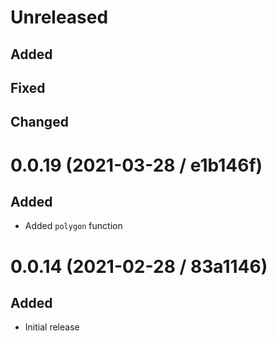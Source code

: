 # Unreleased

## Added

## Fixed

## Changed

# 0.0.19 (2021-03-28 / e1b146f)

## Added

- Added `polygon` function

# 0.0.14 (2021-02-28 / 83a1146)

## Added

- Initial release